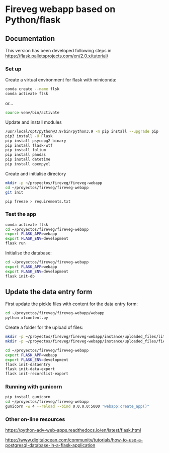 # Fireveg webapp based on Python/flask



## Documentation

This version has been developed following steps in
https://flask.palletsprojects.com/en/2.0.x/tutorial/

### Set up

Create a virtual environment for flask with miniconda:

```sh
conda create --name flsk
conda activate flsk
```

or...

```sh
source venv/bin/activate
```

Update and install modules
```sh
/usr/local/opt/python@3.9/bin/python3.9 -m pip install --upgrade pip
pip3 install -U Flask
pip install psycopg2-binary
pip install flask-wtf
pip install folium
pip install pandas
pip install datetime
pip install openpyxl

```

Create and initialise directory
```sh
mkdir -p ~/proyectos/fireveg/fireveg-webapp
cd ~/proyectos/fireveg/fireveg-webapp
git init
```

```sh
pip freeze > requirements.txt
```

### Test the app

```sh
conda activate flsk
cd ~/proyectos/fireveg/fireveg-webapp
export FLASK_APP=webapp
export FLASK_ENV=development
flask run
```

Initialise the database:

```sh
cd ~/proyectos/fireveg/fireveg-webapp
export FLASK_APP=webapp
export FLASK_ENV=development
flask init-db
```


## Update the data entry form

First update the pickle files with content for the data entry form:
```sh
cd ~/proyectos/fireveg/fireveg-webapp/webapp
python xlcontent.py
```

Create a folder for the upload of files:
```sh
mkdir -p ~/proyectos/fireveg/fireveg-webapp/instance/uploaded_files/litrev
mkdir -p ~/proyectos/fireveg/fireveg-webapp/instance/uploaded_files/fieldform
```


```sh
cd ~/proyectos/fireveg/fireveg-webapp
export FLASK_APP=webapp
export FLASK_ENV=development
flask init-dataentry
flask init-data-export
flask init-recordlist-export
```

### Running with gunicorn

```sh
pip install gunicorn
cd ~/proyectos/fireveg/fireveg-webapp
gunicorn -w 4 --reload --bind 0.0.0.0:5000 "webapp:create_app()"
```

### Other on-line resources

https://python-adv-web-apps.readthedocs.io/en/latest/flask.html

https://www.digitalocean.com/community/tutorials/how-to-use-a-postgresql-database-in-a-flask-application
